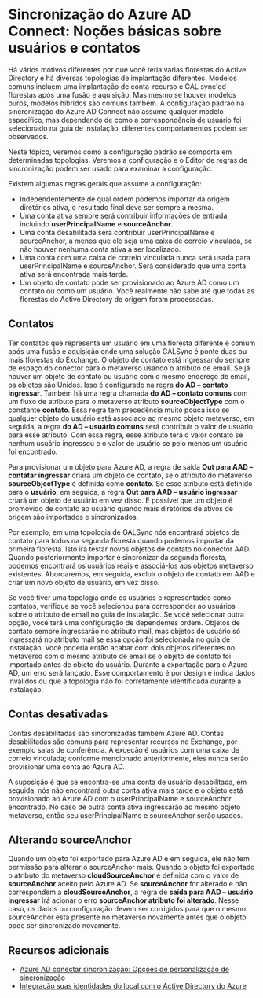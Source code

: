 <properties
    pageTitle="Sincronização do Azure AD Connect: Noções básicas sobre usuários e contatos | Microsoft Azure"
    description="Explica os usuários e contatos em sincronização do Azure AD Connect."
    services="active-directory"
    documentationCenter=""
    authors="markusvi"
    manager="femila"
    editor=""/>

<tags
    ms.service="active-directory"
    ms.workload="identity"
    ms.tgt_pltfrm="na"
    ms.devlang="na"
    ms.topic="article"
    ms.date="10/10/2016"
    ms.author="markusvi;andkjell"/>


# <a name="azure-ad-connect-sync-understanding-users-and-contacts"></a>Sincronização do Azure AD Connect: Noções básicas sobre usuários e contatos

Há vários motivos diferentes por que você teria várias florestas do Active Directory e há diversas topologias de implantação diferentes. Modelos comuns incluem uma implantação de conta-recurso e GAL sync'ed florestas após uma fusão e aquisição. Mas mesmo se houver modelos puros, modelos híbridos são comuns também. A configuração padrão na sincronização do Azure AD Connect não assume qualquer modelo específico, mas dependendo de como a correspondência de usuário foi selecionado na guia de instalação, diferentes comportamentos podem ser observados.

Neste tópico, veremos como a configuração padrão se comporta em determinadas topologias. Veremos a configuração e o Editor de regras de sincronização podem ser usado para examinar a configuração.

Existem algumas regras gerais que assume a configuração:

- Independentemente de qual ordem podemos importar da origem diretórios ativa, o resultado final deve ser sempre a mesma.
- Uma conta ativa sempre será contribuir informações de entrada, incluindo **userPrincipalName** e **sourceAnchor**.
- Uma conta desabilitada será contribuir userPrincipalName e sourceAnchor, a menos que ele seja uma caixa de correio vinculada, se não houver nenhuma conta ativa a ser localizado.
- Uma conta com uma caixa de correio vinculada nunca será usada para userPrincipalName e sourceAnchor. Será considerado que uma conta ativa será encontrada mais tarde.
- Um objeto de contato pode ser provisionado ao Azure AD como um contato ou como um usuário. Você realmente não sabe até que todas as florestas do Active Directory de origem foram processadas.

## <a name="contacts"></a>Contatos

Ter contatos que representa um usuário em uma floresta diferente é comum após uma fusão e aquisição onde uma solução GALSync é ponte duas ou mais florestas do Exchange. O objeto de contato está ingressando sempre de espaço do conector para o metaverso usando o atributo de email. Se já houver um objeto de contato ou usuário com o mesmo endereço de email, os objetos são Unidos. Isso é configurado na regra **do AD – contato ingressar**. Também há uma regra chamada **do AD – contato comuns** com um fluxo de atributo para o metaverso atributo **sourceObjectType** com o constante **contato**. Essa regra tem precedência muito pouca isso se qualquer objeto do usuário está associado ao mesmo objeto metaverso, em seguida, a regra **do AD – usuário comuns** será contribuir o valor de usuário para esse atributo. Com essa regra, esse atributo terá o valor contato se nenhum usuário ingressou e o valor de usuário se pelo menos um usuário foi encontrado.

Para provisionar um objeto para Azure AD, a regra de saída **Out para AAD – contatar ingressar** criará um objeto de contato, se o atributo do metaverso **sourceObjectType** é definida como **contato**. Se esse atributo está definido para o **usuário**, em seguida, a regra **Out para AAD – usuário ingressar** criará um objeto de usuário em vez disso.
É possível que um objeto é promovido de contato ao usuário quando mais diretórios de ativos de origem são importados e sincronizados.

Por exemplo, em uma topologia de GALSync nós encontrará objetos de contato para todos na segunda floresta quando podemos importar da primeira floresta. Isto irá testar novos objetos de contato no conector AAD. Quando posteriormente importar e sincronizar da segunda floresta, podemos encontrará os usuários reais e associá-los aos objetos metaverso existentes. Abordaremos, em seguida, excluir o objeto de contato em AAD e criar um novo objeto de usuário, em vez disso.

Se você tiver uma topologia onde os usuários e representados como contatos, verifique se você selecionou para corresponder ao usuários sobre o atributo de email no guia de instalação. Se você selecionar outra opção, você terá uma configuração de dependentes ordem. Objetos de contato sempre ingressarão no atributo mail, mas objetos de usuário só ingressará no atributo mail se essa opção foi selecionada no guia de instalação. Você poderia então acabar com dois objetos diferentes no metaverso com o mesmo atributo de email se o objeto de contato foi importado antes de objeto do usuário. Durante a exportação para o Azure AD, um erro será lançado. Esse comportamento é por design e indica dados inválidos ou que a topologia não foi corretamente identificada durante a instalação.

## <a name="disabled-accounts"></a>Contas desativadas

Contas desabilitadas são sincronizadas também Azure AD. Contas desabilitadas são comuns para representar recursos no Exchange, por exemplo salas de conferência. A exceção é usuários com uma caixa de correio vinculada; conforme mencionado anteriormente, eles nunca serão provisionar uma conta ao Azure AD.

A suposição é que se encontra-se uma conta de usuário desabilitada, em seguida, nós não encontrará outra conta ativa mais tarde e o objeto está provisionado ao Azure AD com o userPrincipalName e sourceAnchor encontrado. No caso de outra conta ativa ingressarão ao mesmo objeto metaverso, então seu userPrincipalName e sourceAnchor serão usados.

## <a name="changing-sourceanchor"></a>Alterando sourceAnchor

Quando um objeto foi exportado para Azure AD e em seguida, ele não tem permissão para alterar o sourceAnchor mais. Quando o objeto foi exportado o atributo do metaverso **cloudSourceAnchor** é definida com o valor de **sourceAnchor** aceito pelo Azure AD. Se **sourceAnchor** for alterado e não correspondem a **cloudSourceAnchor**, a regra de **saída para AAD – usuário ingressar** irá acionar o erro **sourceAnchor atributo foi alterado**. Nesse caso, os dados ou configuração devem ser corrigidos para que o mesmo sourceAnchor está presente no metaverso novamente antes que o objeto pode ser sincronizado novamente.

## <a name="additional-resources"></a>Recursos adicionais

* [Azure AD conectar sincronização: Opções de personalização de sincronização](active-directory-aadconnectsync-whatis.md)
* [Integração suas identidades do local com o Active Directory do Azure](active-directory-aadconnect.md)
